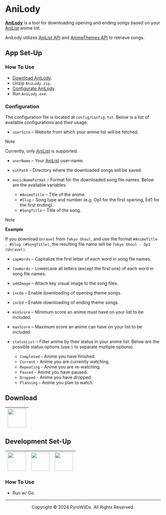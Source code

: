 # AniLody

[**AniLody**](https://github.com/PyroWilDx/AniLody/) is a tool for downloading opening and ending songs based on your [AniList](https://anilist.co/) anime list.

AniLody utilizes [AniList API](https://docs.anilist.co/) and [AnimeThemes API](https://api-docs.animethemes.moe/) to retrieve songs.

## App Set-Up

### How To Use

- [Download AniLody](#download).
- Unzip `AniLody.zip`.
- [Configurate AniLody](#configuration).
- Run `AniLody.exe`.

### Configuration

The configuration file is located at `config/Config.txt`. Below is a list of available configurations and their usage.

- `userSite` &ndash; Website from which your anime list will be fetched.

> [!NOTE]
> Currently, only [AniList](https://anilist.co/) is supported.

- `userName` &ndash; Your [AniList](https://anilist.co/) user-name.

- `outPath` &ndash; Directory where the downloaded songs will be saved.

- `musicNameFormat` &ndash; Format for the downloaded song file names. Below are the available variables.
  - `#AnimeTitle` &ndash; Title of the anime.
  - `#Slug` &ndash; Song type and number (e.g. Op1 for the first opening, Ed1 for the first ending).
  - `#SongTitle` &ndash; Title of the song.

> [!NOTE]
> **Example**
>
> If you download `Unravel` from `Tokyo Ghoul`, and use the format `#AnimeTitle - #Slug (#SongTitle)`, the resulting file name will be `Tokyo Ghoul - Op1 (Unravel)`.

- `capWords` &ndash; Capitalize the first letter of each word in song file names.

- `lowWords` &ndash; Lowercase all letters (except the first one) of each word in song file names.

- `addImage` &ndash; Attach key visual image to the song files.

- `incOp` &ndash; Enable downloading of opening theme songs.

- `incEd` &ndash; Enable downloading of ending theme songs.

- `minScore` &ndash; Minimum score an anime must have on your list to be included.

- `maxScore` &ndash; Maximum score an anime can have on your list to be included.

- `statusList` &ndash; Filter anime by their status in your anime list. Below are the possible status options (use `|` to separate multiple options).
    - `Completed` - Anime you have finished.
    - `Current` - Anime you are currently watching.
    - `Repeating` - Anime you are re-watching.
    - `Paused` - Anime you have paused.
    - `Dropped` - Anime you have dropped.
    - `Planning` - Anime you plan to watch.

## Download

<div align="center">

| [<img src="https://cdn.jsdelivr.net/gh/devicons/devicon@latest/icons/windows8/windows8-original.svg" width="60"/>](https://www.mediafire.com/file/rsr6mdbm6wlxasm/AniLody.zip/) |
|---|

</div>

## Development Set-Up

<div align="center">

| [<img src="https://cdn.jsdelivr.net/gh/devicons/devicon@latest/icons/go/go-original-wordmark.svg" width="60"/>](https://go.dev/) | [<img src="https://cdn.jsdelivr.net/gh/devicons/devicon@latest/icons/goland/goland-original.svg" width="60"/>](https://www.jetbrains.com/go/) | [<img src="https://cdn.jsdelivr.net/gh/devicons/devicon@latest/icons/windows8/windows8-original.svg" width="60"/>](https://www.microsoft.com/windows/) |
|---|---|---|

</div>

### How To Use

- Run w/ Go.

---

<div align="center">
  Copyright &#169; 2024 PyroWilDx. All Rights Reserved.
</div>
